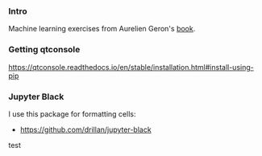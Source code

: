 ### Intro
Machine learning exercises from Aurelien Geron's [book](https://github.com/ageron/handson-ml). 

### Getting qtconsole
https://qtconsole.readthedocs.io/en/stable/installation.html#install-using-pip

### Jupyter Black
I use this package for formatting cells:
* https://github.com/drillan/jupyter-black

test
